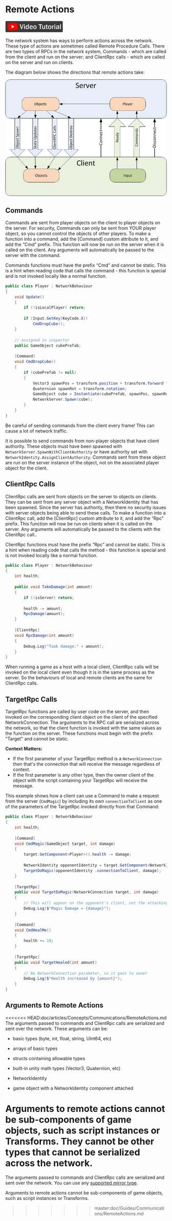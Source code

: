 # Remote Actions

[![Remote Calls video tutorial](../../images/video_tutorial.png)](https://www.youtube.com/watch?v=Ie0JQB2bCpk&list=PLkx8oFug638oBYF5EOwsSS-gOVBXj1dkP&index=5)

The network system has ways to perform actions across the network. These type of actions are sometimes called Remote Procedure Calls. There are two types of RPCs in the network system, Commands - which are called from the client and run on the server; and ClientRpc calls - which are called on the server and run on clients.

The diagram below shows the directions that remote actions take:

![Data Flow Graph](UNetDirections.jpg)

## Commands

Commands are sent from player objects on the client to player objects on the server. For security, Commands can only be sent from YOUR player object, so you cannot control the objects of other players. To make a function into a command, add the [Command] custom attribute to it, and add the “Cmd” prefix. This function will now be run on the server when it is called on the client. Any arguments will automatically be passed to the server with the command.

Commands functions must have the prefix “Cmd” and cannot be static. This is a hint when reading code that calls the command - this function is special and is not invoked locally like a normal function.

``` cs
public class Player : NetworkBehaviour
{
    void Update()
    {
        if (!isLocalPlayer) return;

        if (Input.GetKey(KeyCode.X))
            CmdDropCube();
    }

    // assigned in inspector
    public GameObject cubePrefab;

    [Command]
    void CmdDropCube()
    {
        if (cubePrefab != null)
        {
            Vector3 spawnPos = transform.position + transform.forward * 2;
            Quaternion spawnRot = transform.rotation;
            GameObject cube = Instantiate(cubePrefab, spawnPos, spawnRot);
            NetworkServer.Spawn(cube);
        }
    }
}
```

Be careful of sending commands from the client every frame! This can cause a lot of network traffic.

It is possible to send commands from non-player objects that have client authority. These objects must have been spawned with `NetworkServer.SpawnWithClientAuthority` or have authority set with `NetworkIdentity.AssignClientAuthority`. Commands sent from these object are run on the server instance of the object, not on the associated player object for the client.

## ClientRpc Calls

ClientRpc calls are sent from objects on the server to objects on clients. They can be sent from any server object with a NetworkIdentity that has been spawned. Since the server has authority, then there no security issues with server objects being able to send these calls. To make a function into a ClientRpc call, add the [ClientRpc] custom attribute to it, and add the “Rpc” prefix. This function will now be run on clients when it is called on the server. Any arguments will automatically be passed to the clients with the ClientRpc call..

ClientRpc functions must have the prefix “Rpc” and cannot be static. This is a hint when reading code that calls the method - this function is special and is not invoked locally like a normal function.

``` cs
public class Player : NetworkBehaviour
{
    int health;

    public void TakeDamage(int amount)
    {
        if (!isServer) return;

        health -= amount;
        RpcDamage(amount);
    }

    [ClientRpc]
    void RpcDamage(int amount)
    {
        Debug.Log("Took damage:" + amount);
    }
}
```

When running a game as a host with a local client, ClientRpc calls will be invoked on the local client even though it is in the same process as the server. So the behaviours of local and remote clients are the same for ClientRpc calls.

## TargetRpc Calls

TargetRpc functions are called by user code on the server, and then invoked on the corresponding client object on the client of the specified NetworkConnection. The arguments to the RPC call are serialized across the network, so that the client function is invoked with the same values as the function on the server. These functions must begin with the prefix "Target" and cannot be static.

**Context Matters:**

-   If the first parameter of your TargetRpc method is a `NetworkConnection` then that's the connection that will receive the message regardless of context.
-   If the first parameter is any other type, then the owner client of the object with the script containing your TargetRpc will receive the message.

This example shows how a client can use a Command to make a request from the server (`CmdMagic`) by including its own `connectionToClient` as one of the parameters of the TargetRpc invoked directly from that Command:

``` cs
public class Player : NetworkBehaviour
{
    int health;

    [Command]
    void CmdMagic(GameObject target, int damage)
    {
        target.GetComponent<Player>().health -= damage;

        NetworkIdentity opponentIdentity = target.GetComponent<NetworkIdentity>();
        TargetDoMagic(opponentIdentity .connectionToClient, damage);
    }

    [TargetRpc]
    public void TargetDoMagic(NetworkConnection target, int damage)
    {
        // This will appear on the opponent's client, not the attacking player's
        Debug.Log($"Magic Damage = {damage}");
    }

    [Command]
    void CmdHealMe()
    {
        health += 10;
    }

    [TargetRpc]
    public void TargetHealed(int amount)
    {
        // No NetworkConnection parameter, so it goes to owner
        Debug.Log($"Health increased by {amount}");
    }
}
```

## Arguments to Remote Actions

<<<<<<< HEAD:doc/articles/Concepts/Communications/RemoteActions.md
The arguments passed to commands and ClientRpc calls are serialized and sent over the network. These arguments can be:

-   basic types (byte, int, float, string, UInt64, etc)

-   arrays of basic types

-   structs containing allowable types

-   built-in unity math types (Vector3, Quaternion, etc)

-   NetworkIdentity

-   game object with a NetworkIdentity component attached

Arguments to remote actions cannot be sub-components of game objects, such as script instances or Transforms. They cannot be other types that cannot be serialized across the network.
=======
The arguments passed to commands and ClientRpc calls are serialized and sent over the network. You can use any [supported mirror type](../DataTypes.md).

Arguments to remote actions cannot be sub-components of game objects, such as script instances or Transforms.
>>>>>>> master:doc/Guides/Communications/RemoteActions.md
